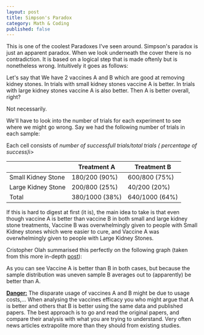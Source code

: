 ```yaml
---
layout: post
title: Simpson's Paradox
category: Math & Coding
published: false
---
```


This is one of the coolest Paradoxes I've seen around. Simpson's paradox is just an apparent paradox. When we look underneath the cover there is no contradiction. It is based on a logical step that is made oftenly but is nonetheless wrong. Intuitively it goes as follows:

Let's say that We have 2 vaccines A and B which are good at removing kidney stones. In trials with small kidney stones vaccine A is better. In trials with large kidney stones vaccine A is also better. Then A is better overall, right?

Not necessarily.
<!--excerpt ends here-->
We'll have to look into the number of trials for each experiment to see where we might go wrong. Say we had the following number of trials in each sample:

Each cell consists of <i>number of successfull trials/total trials ( percentage of success)</i>i>

<table>
  <thead>
    <tr>
      <th></th>
      <th>Treatment A</th>
      <th>Treatment B</th>
    </tr>
  </thead>
  <tbody>
    <tr>
      <td>Small Kidney Stone</td>
      <td>180/200 (90%) </td>
      <td>600/800 (75%) </td>
    </tr>
    <tr>
      <td>Large Kidney Stone</td>
      <td>200/800 (25%) </td>
      <td>40/200 (20%) </td>
    </tr>
    <tr>
      <td>Total</td>
      <td>380/1000 (38%) </td>
      <td>640/1000 (64%) </td>
    </tr>
  </tbody>
</table>



If this is hard to digest at first (it is), the main idea to take is that even though vaccine A is better than vaccine B in both small and large kidney stone treatments, Vaccine B was overwhelmingly given to people with Small Kidney stones which were easier to cure, and Vaccine A was overwhelmingly given to people with Large Kidney Stones.

Cristopher Olah summarised this perfectly on the following graph (taken from this more in-depth [post](http://colah.github.io/posts/2015-09-Visual-Information/)):



As you can see Vaccine A is better than B in both cases, but because the sample distribution was uneven sample B averages out to (apparently) be better than A.

<b><u>Danger:</u></b> The disparate usage of vaccines A and B might be due to usage costs,... When analysing the vaccines efficacy you who might argue that A is better and others that B is better using the same data and published papers. The best approach is to go and read the original papers, and compare their analysis with what you are trying to understand. Very often news articles extrapolite more than they should from existing studies.
